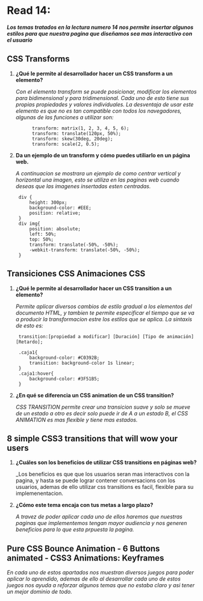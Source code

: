# Read 14:
***Los temas tratados en la lectura numero 14 nos permite insertar algunos estilos para que nuestra pagina que diseñamos sea mas interactivo con el usuario***

## **CSS Transforms**
1. **¿Qué le permite al desarrollador hacer un CSS transform a un elemento?**

    _Con el elemento transform se puede posicionar, modificar los elementos para bidimensional y para tridimensional. Cada uno de esto tiene sus propias propiedades y valores individuales. La desventaja de usar este elemento es que no es tan compatible con todos los navegadores, algunas de las funciones a utilizar son:_

             transform: matrix(1, 2, 3, 4, 5, 6);
             transform: translate(120px, 50%);
             transform: skew(30deg, 20deg);
             transform: scale(2, 0.5);

2. **Da un ejemplo de un transform y cómo puedes utiliarlo en un página web.**

    _A continuacion se mostrara un ejemplo de como centrar vertical y horizontal una imagen, esto se utiliza en las paginas web cuando deseas que las imagenes insertadas esten centradas._


        div {
            height: 300px;
            background-color: #EEE;
            position: relative;
        }
        div img{
            position: absolute;
            left: 50%;
            top: 50%;
            transform: translate(-50%, -50%);
            -webkit-transform: translate(-50%, -50%);
        }

## **Transiciones CSS Animaciones CSS**
1. **¿Qué le permite al desarrollador hacer un CSS transition a un elemento?**

    _Permite aplicar diversos cambios de estilo gradual a los elementos del documento HTML, y tambien te permite especificar el tiempo que se va a producir la transformacion estre los estilos que se aplica. La sintaxis de esto es:_

        transition:[propiedad a modificar] [Duración] [Tipo de animación] [Retardo];

        .caja1{
            background-color: #C0392B;
            transition: background-color 1s linear;
        }
        .caja1:hover{
            background-color: #3F51B5;
        }      

2. **¿En qué se diferencia un CSS animation de un CSS transition?**

    _CSS TRANSITION permite crear una transicion suave y solo se mueve de un estado a otro es decir solo puede ir de A a un estado B, el CSS ANIMATION es mas flexible y tiene mas estados._

## **8 simple CSS3 transitions that will wow your users**
1. **¿Cuáles son los beneficios de utilizar CSS transitions en páginas web?**

    _Los beneficios es que que los usuarios seran mas interactivos con la pagina, y hasta se puede lograr contener conversacions con los usuarios, ademas de ello utilizar css transitions es facil, flexible para su implemenentacion.  

2. **¿Cómo este tema encaja con tus metas a largo plazo?**

      _A travez de poder aplicar cada uno de ellos haremos que nuestras paginas que implementemos tengan mayor audiencia y nos generen beneficios para lo que esta prpuesta la pagina._
     
## **Pure CSS Bounce Animation - 6 Buttons animated - CSS3 Animations: Keyframes**
 _En cada uno de estos apartados nos muestran diversos juegos para poder aplicar lo aprendido, ademas de ello al desarrollar cada uno de estos juegos nos ayuda a reforzar algunos temas que no estaba claro y asi tener un mejor dominio de todo._